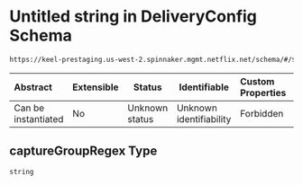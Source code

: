 # Untitled string in DeliveryConfig Schema

```txt
https://keel-prestaging.us-west-2.spinnaker.mgmt.netflix.net/schema/#/$defs/VersionedTagProvider/properties/captureGroupRegex
```




| Abstract            | Extensible | Status         | Identifiable            | Custom Properties | Additional Properties | Access Restrictions | Defined In                                                    |
| :------------------ | ---------- | -------------- | ----------------------- | :---------------- | --------------------- | ------------------- | ------------------------------------------------------------- |
| Can be instantiated | No         | Unknown status | Unknown identifiability | Forbidden         | Allowed               | none                | [keel.schema.json\*](keel.schema.json "open original schema") |

## captureGroupRegex Type

`string`
